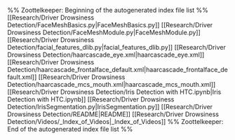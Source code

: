 %% Zoottelkeeper: Beginning of the autogenerated index file list  %%
 [[Research/Driver Drowsiness Detection/FaceMeshBasics.py|FaceMeshBasics.py]]
 [[Research/Driver Drowsiness Detection/FaceMeshModule.py|FaceMeshModule.py]]
 [[Research/Driver Drowsiness Detection/facial_features_dlib.py|facial_features_dlib.py]]
 [[Research/Driver Drowsiness Detection/haarcascade_eye.xml|haarcascade_eye.xml]]
 [[Research/Driver Drowsiness Detection/haarcascade_frontalface_default.xml|haarcascade_frontalface_default.xml]]
 [[Research/Driver Drowsiness Detection/haarcascade_mcs_mouth.xml|haarcascade_mcs_mouth.xml]]
 [[Research/Driver Drowsiness Detection/Iris Detection with HTC.ipynb|Iris Detection with HTC.ipynb]]
 [[Research/Driver Drowsiness Detection/IrisSegmentation.py|IrisSegmentation.py]]
 [[Research/Driver Drowsiness Detection/README|README]]
 [[Research/Driver Drowsiness Detection/Videos/_Index_of_Videos|_Index_of_Videos]]
%% Zoottelkeeper: End of the autogenerated index file list  %%
